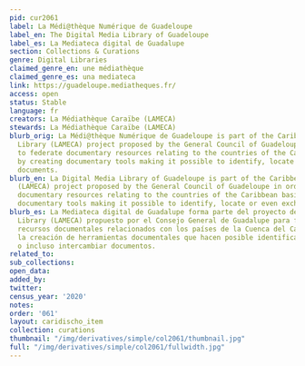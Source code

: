 ```yaml
---
pid: cur2061
label: La Médi@thèque Numérique de Guadeloupe
label_en: The Digital Media Library of Guadeloupe
label_es: La Mediateca digital de Guadalupe
section: Collections & Curations
genre: Digital Libraries
claimed_genre_en: une médiathèque
claimed_genre_es: una mediateca
link: https://guadeloupe.mediatheques.fr/
access: open
status: Stable
language: fr
creators: La Médiathèque Caraïbe (LAMECA)
stewards: La Médiathèque Caraïbe (LAMECA)
blurb_orig: La Médi@thèque Numérique de Guadeloupe is part of the Caribbean Media
  Library (LAMECA) project proposed by the General Council of Guadeloupe in order
  to federate documentary resources relating to the countries of the Caribbean basin
  by creating documentary tools making it possible to identify, locate or even exchange
  documents.
blurb_en: La Digital Media Library of Guadeloupe is part of the Caribbean Media Library
  (LAMECA) project proposed by the General Council of Guadeloupe in order to federate
  documentary resources relating to the countries of the Caribbean basin by creating
  documentary tools making it possible to identify, locate or even exchange documents.
blurb_es: La Mediateca digital de Guadalupe forma parte del proyecto del Caribe Media
  Library (LAMECA) propuesto por el Consejo General de Guadalupe para federar los
  recursos documentales relacionados con los países de la Cuenca del Caribe mediante
  la creación de herramientas documentales que hacen posible identificar, localizar
  o incluso intercambiar documentos.
related_to:
sub_collections:
open_data:
added_by:
twitter:
census_year: '2020'
notes:
order: '061'
layout: caridischo_item
collection: curations
thumbnail: "/img/derivatives/simple/col2061/thumbnail.jpg"
full: "/img/derivatives/simple/col2061/fullwidth.jpg"
---
```

